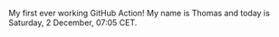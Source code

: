 My first ever working GitHub Action!
My name is Thomas and today is Saturday, 2 December, 07:05 CET. 
